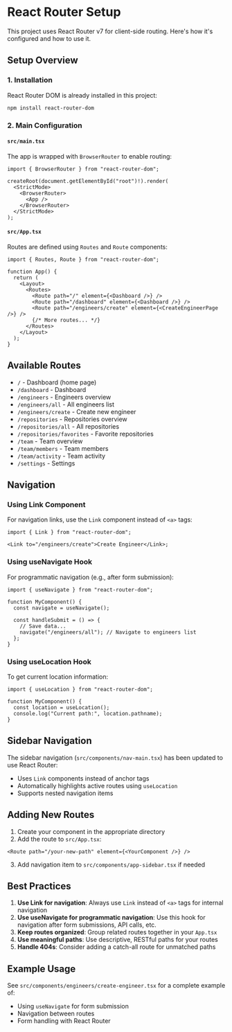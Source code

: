 # React Router Setup

This project uses React Router v7 for client-side routing. Here's how it's configured and how to use it.

## Setup Overview

### 1. Installation

React Router DOM is already installed in this project:

```bash
npm install react-router-dom
```

### 2. Main Configuration

#### `src/main.tsx`

The app is wrapped with `BrowserRouter` to enable routing:

```tsx
import { BrowserRouter } from "react-router-dom";

createRoot(document.getElementById("root")!).render(
  <StrictMode>
    <BrowserRouter>
      <App />
    </BrowserRouter>
  </StrictMode>
);
```

#### `src/App.tsx`

Routes are defined using `Routes` and `Route` components:

```tsx
import { Routes, Route } from "react-router-dom";

function App() {
  return (
    <Layout>
      <Routes>
        <Route path="/" element={<Dashboard />} />
        <Route path="/dashboard" element={<Dashboard />} />
        <Route path="/engineers/create" element={<CreateEngineerPage />} />
        {/* More routes... */}
      </Routes>
    </Layout>
  );
}
```

## Available Routes

- `/` - Dashboard (home page)
- `/dashboard` - Dashboard
- `/engineers` - Engineers overview
- `/engineers/all` - All engineers list
- `/engineers/create` - Create new engineer
- `/repositories` - Repositories overview
- `/repositories/all` - All repositories
- `/repositories/favorites` - Favorite repositories
- `/team` - Team overview
- `/team/members` - Team members
- `/team/activity` - Team activity
- `/settings` - Settings

## Navigation

### Using Link Component

For navigation links, use the `Link` component instead of `<a>` tags:

```tsx
import { Link } from "react-router-dom";

<Link to="/engineers/create">Create Engineer</Link>;
```

### Using useNavigate Hook

For programmatic navigation (e.g., after form submission):

```tsx
import { useNavigate } from "react-router-dom";

function MyComponent() {
  const navigate = useNavigate();

  const handleSubmit = () => {
    // Save data...
    navigate("/engineers/all"); // Navigate to engineers list
  };
}
```

### Using useLocation Hook

To get current location information:

```tsx
import { useLocation } from "react-router-dom";

function MyComponent() {
  const location = useLocation();
  console.log("Current path:", location.pathname);
}
```

## Sidebar Navigation

The sidebar navigation (`src/components/nav-main.tsx`) has been updated to use React Router:

- Uses `Link` components instead of anchor tags
- Automatically highlights active routes using `useLocation`
- Supports nested navigation items

## Adding New Routes

1. Create your component in the appropriate directory
2. Add the route to `src/App.tsx`:

```tsx
<Route path="/your-new-path" element={<YourComponent />} />
```

3. Add navigation item to `src/components/app-sidebar.tsx` if needed

## Best Practices

1. **Use Link for navigation**: Always use `Link` instead of `<a>` tags for internal navigation
2. **Use useNavigate for programmatic navigation**: Use this hook for navigation after form submissions, API calls, etc.
3. **Keep routes organized**: Group related routes together in your `App.tsx`
4. **Use meaningful paths**: Use descriptive, RESTful paths for your routes
5. **Handle 404s**: Consider adding a catch-all route for unmatched paths

## Example Usage

See `src/components/engineers/create-engineer.tsx` for a complete example of:

- Using `useNavigate` for form submission
- Navigation between routes
- Form handling with React Router
